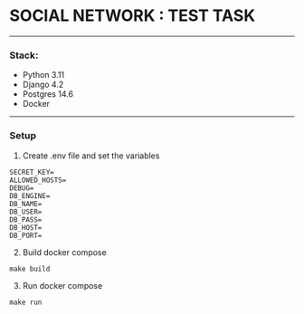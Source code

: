 # SOCIAL NETWORK : TEST TASK
<hr>

### Stack:
- Python 3.11
- Django 4.2
- Postgres 14.6
- Docker

<hr>

### Setup
1. Create .env file and set the variables
```
SECRET_KEY=
ALLOWED_HOSTS=
DEBUG=
DB_ENGINE=
DB_NAME=
DB_USER=
DB_PASS=
DB_HOST=
DB_PORT=
```
2. Build docker compose
```python
make build
```

3. Run docker compose
```python
make run
```
